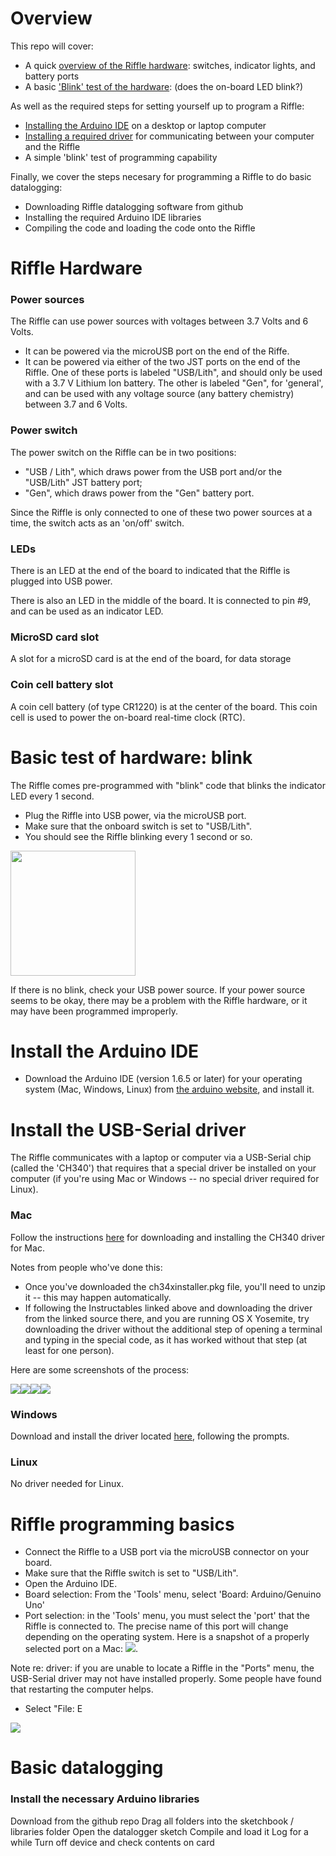 # Overview

This repo will cover:

- A quick [overview of the Riffle hardware](./step-by-step.markdown#riffle-hardware): switches, indicator lights, and battery ports 
- A basic ['Blink' test of the hardware](./step-by-step.markdown#basic-test-of-hardware): (does the on-board LED blink?)

As well as the required steps for setting yourself up to program a Riffle: 

- [Installing the Arduino IDE](./step-by-step.markdown#installing-the-arduino-ide) on a desktop or laptop computer
- [Installing a required driver](./step-by-step.markdown#installing-the-usb-serial-driver) for communicating between your computer and the Riffle
- A simple 'blink' test of programming capability

Finally, we cover the steps necesary for programming a Riffle to do basic datalogging:

- Downloading Riffle datalogging software from github
- Installing the required Arduino IDE libraries
- Compiling the code and loading the code onto the Riffle

# Riffle Hardware 

### Power sources

The Riffle can use power sources with voltages between 3.7 Volts and 6 Volts. 

- It can be powered via the microUSB port on the end of the Riffe. 
- It can be powered via either of the two JST ports on the end of the Riffle.  One of these ports is labeled "USB/Lith", and should only be used with a 3.7 V Lithium Ion battery.  The other is labeled "Gen", for 'general', and can be used with any voltage source (any battery chemistry) between 3.7 and 6 Volts.  

### Power switch

The power switch on the Riffle can be in two positions: 

- "USB / Lith", which draws power from the USB port and/or the "USB/Lith" JST battery port;
- "Gen", which draws power from the "Gen" battery port.

Since the Riffle is only connected to one of these two power sources at a time, the switch acts as an 'on/off' switch.

### LEDs

There is an LED at the end of the board to indicated that the Riffle is plugged into USB power.

There is also an LED in the middle of the board.  It is connected to pin #9, and can be used as an indicator LED.


### MicroSD card slot

A slot for a microSD card is at the end of the board, for data storage

### Coin cell battery slot

A coin cell battery (of type CR1220) is at the center of the board.  This coin cell is used to power the on-board real-time clock (RTC).

# Basic test of hardware: blink

The Riffle comes pre-programmed with "blink" code that blinks the indicator LED every 1 second.

- Plug the Riffle into USB power, via the microUSB port.
- Make sure that the onboard switch is set to "USB/Lith".
- You should see the Riffle blinking every 1 second or so.

<img src="pics/blink.gif" width=200>

If there is no blink, check your USB power source.  If your power source seems to be okay, there may be a problem with the Riffle hardware, or it may have been programmed improperly.

# Install the Arduino IDE

- Download the Arduino IDE (version 1.6.5 or later) for your operating system (Mac, Windows, Linux) from [the arduino website](http://arduino.cc), and install it.

# Install the USB-Serial driver

The Riffle communicates with a laptop or computer via a USB-Serial chip (called the 'CH340') that requires that a special driver be installed on your computer (if you're using Mac or Windows -- no special driver required for Linux).  

### Mac

Follow the instructions [here](http://www.instructables.com/id/Arduino-Nano-CH340/) for downloading and installing the CH340 driver for Mac.  

Notes from people who've done this:

- Once you've downloaded the ch34xinstaller.pkg file, you'll need to unzip it -- this may happen automatically.  
- If following the Instructables linked above and downloading the driver from the linked source there, and you are running OS X Yosemite, try downloading the driver without the additional step of opening a terminal and typing in the special code, as it has worked without that step (at least for one person).

Here are some screenshots of the process:

<img src="pics/mac_install_1.png"><img src="pics/mac_install_2.png"><img src="pics/mac_install_3.png"><img src="pics/mac_install_4.png">

### Windows

Download and install the driver located [here](http://raysfiles.com/drivers/ch341ser.exe ), following the prompts.

### Linux

No driver needed for Linux.

# Riffle programming basics

- Connect the Riffle to a USB port via the microUSB connector on your board.
- Make sure that the Riffle switch is set to "USB/Lith".
- Open the Arduino IDE.
- Board selection:  From the 'Tools' menu, select 'Board: Arduino/Genuino Uno'
- Port selection: in the 'Tools' menu, you must select the 'port' that the Riffle is connected to.  The precise name of this port will change depending on the operating system.  Here is a snapshot of a properly selected port on a Mac:  <img src="pics/tools_port.png">.  

Note re: driver:  if you are unable to locate a Riffle in the "Ports" menu, the USB-Serial driver may not have installed properly. Some people have found that restarting the computer helps. 

- Select "File: E
 
<img src="pics/arduino_blink.png">


# Basic datalogging


### Install the necessary Arduino libraries

Download from the github repo
Drag all folders into the sketchbook / libraries folder
Open the datalogger sketch
Compile and load it
Log for a while
Turn off device and check contents on card

